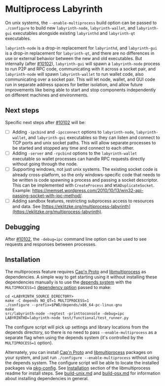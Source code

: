 # Multiprocess Labyrinth

On unix systems, the `--enable-multiprocess` build option can be passed to `./configure` to build new `labyrinth-node`, `labyrinth-wallet`, and `labyrinth-gui` executables alongside existing `labyrinthd` and `labyrinth-qt` executables.

`labyrinth-node` is a drop-in replacement for `labyrinthd`, and `labyrinth-gui` is a drop-in replacement for `labyrinth-qt`, and there are no differences in use or external behavior between the new and old executables. But internally (after [#10102](https://github.com/labyrinth/labyrinth/pull/10102)), `labyrinth-gui` will spawn a `labyrinth-node` process to run P2P and RPC code, communicating with it across a socket pair, and `labyrinth-node` will spawn `labyrinth-wallet` to run wallet code, also communicating over a socket pair. This will let node, wallet, and GUI code run in separate address spaces for better isolation, and allow future improvements like being able to start and stop components independently on different machines and environments.

## Next steps

Specific next steps after [#10102](https://github.com/labyrinth/labyrinth/pull/10102) will be:

- [ ] Adding `-ipcbind` and `-ipcconnect` options to `labyrinth-node`, `labyrinth-wallet`, and `labyrinth-gui` executables so they can listen and connect to TCP ports and unix socket paths. This will allow separate processes to be started and stopped any time and connect to each other.
- [ ] Adding `-server` and `-rpcbind` options to the `labyrinth-wallet` executable so wallet processes can handle RPC requests directly without going through the node.
- [ ] Supporting windows, not just unix systems. The existing socket code is already cross-platform, so the only windows-specific code that needs to be written is code spawning a process and passing a socket descriptor. This can be implemented with `CreateProcess` and `WSADuplicateSocket`. Example: https://memset.wordpress.com/2010/10/13/win32-api-passing-socket-with-ipc-method/.
- [ ] Adding sandbox features, restricting subprocess access to resources and data. See [https://eklitzke.org/multiprocess-labyrinth](https://eklitzke.org/multiprocess-labyrinth).

## Debugging

After [#10102](https://github.com/labyrinth/labyrinth/pull/10102), the `-debug=ipc` command line option can be used to see requests and responses between processes.

## Installation

The multiprocess feature requires [Cap'n Proto](https://capnproto.org/) and [libmultiprocess](https://github.com/chaincodelabs/libmultiprocess) as dependencies. A simple way to get starting using it without installing these dependencies manually is to use the [depends system](../depends) with the `MULTIPROCESS=1` [dependency option](../depends#dependency-options) passed to make:

```
cd <LABYRINTH_SOURCE_DIRECTORY>
make -C depends NO_QT=1 MULTIPROCESS=1
./configure --prefix=$PWD/depends/x86_64-pc-linux-gnu
make
src/labyrinth-node -regtest -printtoconsole -debug=ipc
LABYRINTHD=labyrinth-node test/functional/test_runner.py
```

The configure script will pick up settings and library locations from the depends directory, so there is no need to pass `--enable-multiprocess` as a separate flag when using the depends system (it's controlled by the `MULTIPROCESS=1` option).

Alternately, you can install [Cap'n Proto](https://capnproto.org/) and [libmultiprocess](https://github.com/chaincodelabs/libmultiprocess) packages on your system, and just run `./configure --enable-multiprocess` without using the depends system. The configure script will be able to locate the installed packages via [pkg-config](https://www.freedesktop.org/wiki/Software/pkg-config/). See [Installation](https://github.com/chaincodelabs/libmultiprocess#installation) section of the libmultiprocess readme for install steps. See [build-unix.md](build-unix.md) and [build-osx.md](build-osx.md) for information about installing dependencies in general.

